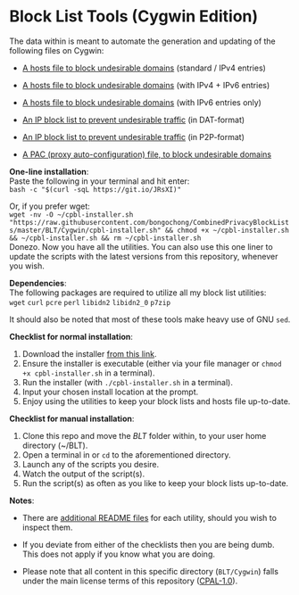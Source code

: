# Block List Tools (Cygwin Edition)
The data within is meant to automate the generation and updating of the following files on Cygwin:  

- [A hosts file to block undesirable domains](https://github.com/bongochong/CombinedPrivacyBlockLists/blob/master/BLT/Cygwin/update-hosts.sh) (standard / IPv4 entries)  

- [A hosts file to block undesirable domains](https://github.com/bongochong/CombinedPrivacyBlockLists/blob/master/BLT/Cygwin/update-hosts-dual.sh) (with IPv4 + IPv6 entries)  

- [A hosts file to block undesirable domains](https://github.com/bongochong/CombinedPrivacyBlockLists/blob/master/BLT/Cygwin/update-hosts-six.sh) (with IPv6 entries only)  

- [An IP block list to prevent undesirable traffic](https://github.com/bongochong/CombinedPrivacyBlockLists/blob/master/BLT/Cygwin/update-btdat.sh) (in DAT-format)  

- [An IP block list to prevent undesirable traffic](https://github.com/bongochong/CombinedPrivacyBlockLists/blob/master/BLT/Cygwin/update-btp2p.sh) (in P2P-format)  

- [A PAC (proxy auto-configuration) file, to block undesirable domains](https://github.com/bongochong/CombinedPrivacyBlockLists/blob/master/BLT/Cygwin/update-pac.sh)  

**One-line installation**:  
Paste the following in your terminal and hit enter:  
`bash -c "$(curl -sqL https://git.io/JRsXI)"`  

Or, if you prefer wget:  
`wget -nv -O ~/cpbl-installer.sh "https://raw.githubusercontent.com/bongochong/CombinedPrivacyBlockLists/master/BLT/Cygwin/cpbl-installer.sh" && chmod +x ~/cpbl-installer.sh && ~/cpbl-installer.sh && rm ~/cpbl-installer.sh`  
Donezo. Now you have all the utilities. You can also use this one liner to update the scripts with the latest versions from this repository, whenever you wish.

**Dependencies**:  
The following packages are required to utilize all my block list utilities:  
`wget` `curl` `pcre` `perl` `libidn2` `libidn2_0` `p7zip`
  
It should also be noted that most of these tools make heavy use of GNU `sed`.
  
**Checklist for normal installation**:
1. Download the installer [from this link](https://raw.githubusercontent.com/bongochong/CombinedPrivacyBlockLists/master/BLT/Cygwin/cpbl-installer.sh).
2. Ensure the installer is executable (either via your file manager or `chmod +x cpbl-installer.sh` in a terminal).
3. Run the installer (with `./cpbl-installer.sh` in a terminal).
4. Input your chosen install location at the prompt.
5. Enjoy using the utilities to keep your block lists and hosts file up-to-date.
  
**Checklist for manual installation**:
1. Clone this repo and move the *BLT* folder within, to your user home directory (~/BLT).
2. Open a terminal in or `cd` to the aforementioned directory.
3. Launch any of the scripts you desire.
4. Watch the output of the script(s).
5. Run the script(s) as often as you like to keep your block lists up-to-date.  
  
**Notes**:
- There are [additional README files](https://github.com/bongochong/CombinedPrivacyBlockLists/tree/master/BLT/Cygwin/readmes) for each utility, should you wish to inspect them.

- If you deviate from either of the checklists then you are being dumb. This does not apply if you know what you are doing.

- Please note that all content in this specific directory (`BLT/Cygwin`) falls under the main license terms of this repository ([CPAL-1.0](https://github.com/bongochong/CombinedPrivacyBlockLists/blob/master/LICENSE.md)).

